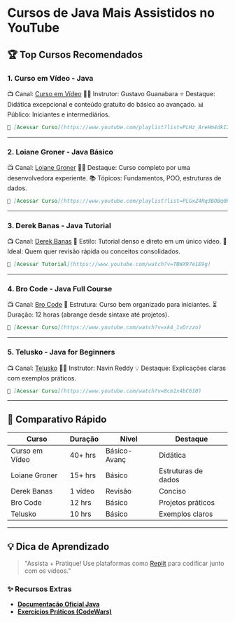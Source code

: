 # Cursos de Java Mais Assistidos no YouTube

## 🏆 Top Cursos Recomendados

### 1. **Curso em Vídeo - Java**

📺 Canal: [Curso em Vídeo](https://www.youtube.com/playlist?list=PLHz_AreHm4dkI2ZdjTwZA4mPMxWTfNSpR)
👨‍🏫 Instrutor: Gustavo Guanabara
⭐ Destaque: Didática excepcional e conteúdo gratuito do básico ao avançado.
📊 Público: Iniciantes e intermediários.

```markdown
🔗 [Acessar Curso](https://www.youtube.com/playlist?list=PLHz_AreHm4dkI2ZdjTwZA4mPMxWTfNSpR)
```

---

### 2. **Loiane Groner - Java Básico**

📺 Canal: [Loiane Groner](https://www.youtube.com/playlist?list=PLGxZ4Rq3BOBq0KXHsp5J3PxyFaBIXVs3r)
👩‍💻 Destaque: Curso completo por uma desenvolvedora experiente.
📚 Tópicos: Fundamentos, POO, estruturas de dados.

```markdown
🔗 [Acessar Curso](https://www.youtube.com/playlist?list=PLGxZ4Rq3BOBq0KXHsp5J3PxyFaBIXVs3r)
```

---

### 3. **Derek Banas - Java Tutorial**

📺 Canal: [Derek Banas](https://www.youtube.com/watch?v=TBWX97e1E9g)
🚀 Estilo: Tutorial denso e direto em um único vídeo.
🎯 Ideal: Quem quer revisão rápida ou conceitos consolidados.

```markdown
🔗 [Acessar Tutorial](https://www.youtube.com/watch?v=TBWX97e1E9g)
```

---

### 4. **Bro Code - Java Full Course**

📺 Canal: [Bro Code](https://www.youtube.com/watch?v=xk4_1vDrzzo)
🧩 Estrutura: Curso bem organizado para iniciantes.
⏳ Duração: 12 horas (abrange desde sintaxe até projetos).

```markdown
🔗 [Acessar Curso](https://www.youtube.com/watch?v=xk4_1vDrzzo)
```

---

### 5. **Telusko - Java for Beginners**

📺 Canal: [Telusko](https://www.youtube.com/watch?v=8cm1x4bC610)
👨‍🏫 Instrutor: Navin Reddy
💡 Destaque: Explicações claras com exemplos práticos.

```markdown
🔗 [Acessar Curso](https://www.youtube.com/watch?v=8cm1x4bC610)
```

---

## 📌 Comparativo Rápido

| Curso          | Duração | Nível        | Destaque            |
| -------------- | ------- | ------------ | ------------------- |
| Curso em Vídeo | 40+ hrs | Básico-Avanç | Didática            |
| Loiane Groner  | 15+ hrs | Básico       | Estruturas de dados |
| Derek Banas    | 1 vídeo | Revisão      | Conciso             |
| Bro Code       | 12 hrs  | Básico       | Projetos práticos   |
| Telusko        | 10 hrs  | Básico       | Exemplos claros     |

---

## 💡 Dica de Aprendizado

> "Assista + Pratique! Use plataformas como [Replit](https://replit.com/) para codificar junto com os vídeos."

### ✨ Recursos Extras

- **[Documentação Oficial Java](https://docs.oracle.com/en/java/)**
- **[Exercícios Práticos (CodeWars)](https://www.codewars.com/?language=java)**
